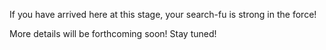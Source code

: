 If you have arrived here at this stage, your search-fu is strong in the force!

More details will be forthcoming soon! Stay tuned!

